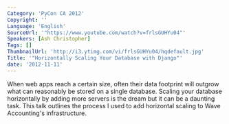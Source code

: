 ```yaml
---
Category: 'PyCon CA 2012'
Copyright: ''
Language: 'English'
SourceUrl: '"https://www.youtube.com/watch?v=frlsGUHYu04"'
Speakers: [Ash Christopher]
Tags: []
ThumbnailUrl: 'http://i3.ytimg.com/vi/frlsGUHYu04/hqdefault.jpg'
Title: '"Horizontally Scaling Your Database with Django"'
date: '2012-11-11'
---
```

When web apps reach a certain size, often their data footprint will outgrow
what can reasonably be stored on a single database. Scaling your database
horizontally by adding more servers is the dream but it can be a daunting
task. This talk outlines the process I used to add horizontal scaling to Wave
Accounting's infrastructure.

